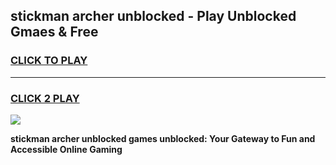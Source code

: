 
## stickman archer unblocked - Play Unblocked Gmaes & Free
<h3>
<a href="https://news.freeplayer.one?title=stickman_archer_unblocked&ref=16F">CLICK TO PLAY</a></h3>
<hr>

<h3>
<a href="https://news.freeplayer.one?title=stickman_archer_unblocked&ref=16F">CLICK 2 PLAY</a>
  
</h3>

<a href="https://news.freeplayer.one?title=stickman_archer_unblocked&ref=16F/"><img src="https://clearcache.store/games.png"></a>


**stickman archer unblocked games unblocked: Your Gateway to Fun and Accessible Online Gaming**
